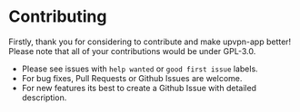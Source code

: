 # Contributing

Firstly, thank you for considering to contribute and make upvpn-app better! Please note that all of your contributions would be under GPL-3.0.

- Please see issues with `help wanted` or `good first issue` labels.
- For bug fixes, Pull Requests or Github Issues are welcome.
- For new features its best to create a Github Issue with detailed description.
